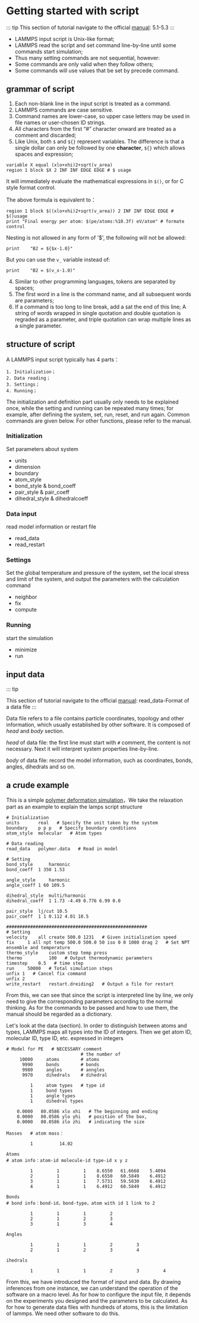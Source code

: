 # Getting started with script

::: tip
This section of tutorial navigate to the official [manual](https://lammps.sandia.gov/doc/Manual.html): 5.1-5.3 
:::

* LAMMPS input script is Unix-like format;
* LAMMPS read the script and set command line-by-line until some commands start simulation;
* Thus many setting commands are not sequential, however:
* Some commands are only valid when they follow others;
* Some commands will use values that be set by precede command.


## grammar of script

1. Each non-blank line in the input script is treated as a command. 
2. LAMMPS commands are case sensitive. 
3. Command names are lower-case, so upper case letters may be used in file names or user-chosen ID strings.
2. All characters from the first “#” character onward are treated as a comment and discarded;
3. Like Unix, both `$` and `${}` represent variables. The difference is that a single dollar can only be followed by one **character**, `${}` which allows spaces and expression;

```
variable X equal (xlo+xhi)2+sqrt(v_area)
region 1 block $X 2 INF INF EDGE EDGE # $ usage
```
It will immediately evaluate the mathematical expressions in `$()`, or for C style format control.

The above formula is equivalent to：
```
region 1 block $((xlo+xhi)2+sqrt(v_area)) 2 INF INF EDGE EDGE # $()usage 
print "Final energy per atom: $(pe/atoms:%10.3f) eV/atom" # formate control
```

Nesting is not allowed in any form of '$', the following will not be allowed:

```
print    "B2 = ${$x-1.0}"
```

But you can use the `v_` variable instead of:

```
print    "B2 = $(v_x-1.0)"
```

4. Similar to other programming languages, tokens are separated by spaces;
5. The first word in a line is the command name, and all subsequent words are parameters;
6. If a command is too long to line break, add a `$`at the end of this line; A string of words wrapped in single quotation and double quotation is regraded as a parameter, and triple quotation can wrap multiple lines as a single parameter.

## structure of script

A LAMMPS input script typically has 4 parts：

    1. Initialization；
    2. Data reading；
    3. Settings；
    4. Running；

The initialization and definition part usually only needs to be explained once, while the setting and running can be repeated many times; for example, after defining the system, set, run, reset, and run again. Common commands are given below. For other functions, please refer to the manual.

### Initialization 

Set parameters about system 

* units 
* dimension 
* boundary
* atom_style
* bond_style & bond_coeff
* pair_style & pair_coeff
* dihedral_style & dihedralcoeff

### Data input 

read model information or restart file

* read_data
* read_restart

### Settings 

Set the global temperature and pressure of the system, set the local stress and limit of the system, and output the parameters with the calculation command

* neighbor
* fix
* compute

### Running 

start the simulation

* minimize
* run

## input data

::: tip

This section of tutorial navigate to the official [manual](https://lammps.sandia.gov/doc/Manual.html): read_data-Format of a data file
:::

Data file refers to a file contains particle coordinates, topology and other information, which usually established by other software. It is composed of *head* and *body* section. 

*head* of data file: the first line must start with `#` comment, the content is not necessary. Next it will interpret system properties line-by-line.

*body* of data file: record the model information, such as coordinates, bonds, angles, dihedrals and so on.

## a crude example

This is a simple [polymer deformation simulation](https://icme.hpc.msstate.edu/mediawiki/index.php/Deformation_of_Amorphous_Polyethylene)，We take the relaxation part as an example to explain the lamps script structure

```
# Initialization
units		real   # Specify the unit taken by the system
boundary	p p p   # Specify boundary conditions
atom_style	molecular   # Atom types

# Data reading
read_data	polymer.data   # Read in model 

# Setting 
bond_style      harmonic   
bond_coeff	1 350 1.53   

angle_style     harmonic  
angle_coeff	1 60 109.5

dihedral_style	multi/harmonic
dihedral_coeff	1 1.73 -4.49 0.776 6.99 0.0

pair_style	lj/cut 10.5
pair_coeff	1 1 0.112 4.01 10.5

#####################################################
# Setting 
velocity 	all create 500.0 1231   # Given initialization speed
fix		1 all npt temp 500.0 500.0 50 iso 0 0 1000 drag 2   # Set NPT ensemble and temperature
thermo_style	custom step temp press
thermo          100   # Output thermodynamic parameters
timestep	0.5   # time step
run		50000   # Total simulation steps
unfix 1   # Cancel fix command 
unfix 2
write_restart 	restart.dreiding2   # Output a file for restart
```

From this, we can see that since the script is interpreted line by line, we only need to give the corresponding parameters according to the normal thinking. As for the commands to be passed and how to use them, the manual should be regarded as a dictionary.

Let's look at the data (section). In order to distinguish between atoms and types, LAMMPS maps all types into the ID of integers. Then we get atom ID, molecular ID, type ID, etc. expressed in integers

```
# Model for PE   # NECESSARY comment
                            # the number of 
     10000     atoms        # atoms
      9990     bonds        # bonds
      9980     angles       # anngles
      9970     dihedrals    # dihedral

         1     atom types   # type id
         1     bond types
         1     angle types
         1     dihedral types

    0.0000   80.0586 xlo xhi   # The beginning and ending 
    0.0000   80.0586 ylo yhi   # position of the box, 
    0.0000   80.0586 zlo zhi   # indicating the size

Masses   # atom mass：

         1          14.02

Atoms  
# atom info：atom-id molecule-id type-id x y z

         1         1         1    8.6550   61.6668    5.4094
         2         1         1    8.6550   60.5849    6.4912
         3         1         1    7.5731   59.5030    6.4912
         4         1         1    6.4912   60.5849    6.4912

Bonds    
# bond info：bond-id，bond-type，atom with id 1 link to 2

         1         1         1         2
         2         1         2         3
         3         1         3         4

Angles   

         1         1         1         2         3
         2         1         2         3         4

ihedrals    

         1         1         1         2         3         4
```

From this, we have introduced the format of input and data. By drawing inferences from one instance, we can understand the operation of the software on a macro level. As for how to configure the input file, it depends on the experiments you designed and the parameters to be calculated. As for how to generate data files with hundreds of atoms, this is the limitation of lammps. We need other software to do this.